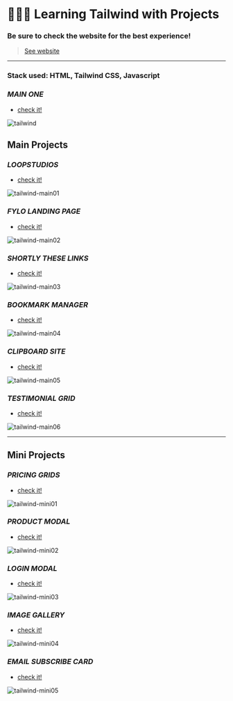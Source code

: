 # 🏄🏻‍♂️ Learning Tailwind with Projects

### Be sure to check the website for the best experience!
> [See website](https://tailwind-projects.vercel.app/)
<hr />

### Stack used: HTML, Tailwind CSS, Javascript

### *MAIN ONE*
- [check it!](https://tailwind-projects.vercel.app/)

![tailwind](https://user-images.githubusercontent.com/46372998/178103920-a2104292-cebb-4e1e-8abb-946119f9d812.png)

## Main Projects

### *LOOPSTUDIOS*
- [check it!](https://tailwind-projects.vercel.app/main-projects/loopstudios/index.html)

![tailwind-main01](https://user-images.githubusercontent.com/46372998/178103735-3b928be7-8521-43b1-b1e1-d817862e033d.png)

### *FYLO LANDING PAGE*
- [check it!](https://tailwind-projects.vercel.app/main-projects/fylo/index.html)

![tailwind-main02](https://user-images.githubusercontent.com/46372998/178103772-8170f8e5-f4ba-4b0e-860d-4e9c9d173e18.png)

### *SHORTLY THESE LINKS*
- [check it!](https://tailwind-projects.vercel.app/main-projects/shortly/index.html)

![tailwind-main03](https://user-images.githubusercontent.com/46372998/178103799-b7c61657-f237-40e1-b28d-7e4ac29b63ce.png)

### *BOOKMARK MANAGER*
- [check it!](https://tailwind-projects.vercel.app/main-projects/bookmark/index.html)

![tailwind-main04](https://user-images.githubusercontent.com/46372998/178103828-22bfcbb8-bd2e-43f8-a8c9-582bf6c018d4.png)

### *CLIPBOARD SITE*
- [check it!](https://tailwind-projects.vercel.app/main-projects/clipboard/index.html)

![tailwind-main05](https://user-images.githubusercontent.com/46372998/178103859-76b64b80-3915-435f-a10a-8bf735913bab.png)

### *TESTIMONIAL GRID*
- [check it!](https://tailwind-projects.vercel.app/main-projects/testimonials/index.html)

![tailwind-main06](https://user-images.githubusercontent.com/46372998/178103901-636c906d-796c-4194-881e-a163633b14a5.png)

<hr />

## Mini Projects

### *PRICING GRIDS*
- [check it!](https://tailwind-projects.vercel.app/mini-projects/pricing-grids/index.html)

![tailwind-mini01](https://user-images.githubusercontent.com/46372998/178104156-c7711fa1-c350-4ef9-a3a2-8bce7f9e7565.png)

### *PRODUCT MODAL*
- [check it!](https://tailwind-projects.vercel.app/mini-projects/product-modal/index.html)

![tailwind-mini02](https://user-images.githubusercontent.com/46372998/178104176-47559afc-e061-49a3-897c-ded1cf3768ec.png)

### *LOGIN MODAL*
- [check it!](https://tailwind-projects.vercel.app/mini-projects/login-modal/index.html)

![tailwind-mini03](https://user-images.githubusercontent.com/46372998/178104192-c8d7f0a0-be59-4255-aeec-172762b13421.png)

### *IMAGE GALLERY*
- [check it!](https://tailwind-projects.vercel.app/mini-projects/image-gallery/index.html)

![tailwind-mini04](https://user-images.githubusercontent.com/46372998/178104216-0c9ded6e-ffe4-4dd7-adab-969fa52eed14.png)

### *EMAIL SUBSCRIBE CARD*
- [check it!](https://tailwind-projects.vercel.app/mini-projects/email-card/index.html)

![tailwind-mini05](https://user-images.githubusercontent.com/46372998/178104232-40822097-c788-4203-ae28-6b06a2f63ba5.png)





